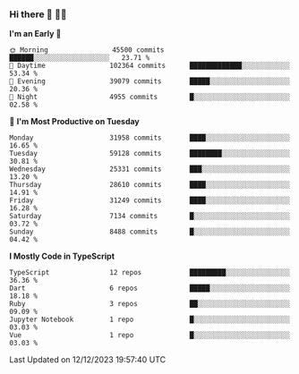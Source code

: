 ### Hi there 👋 🧑‍💻



<!--START_SECTION:waka-->
**I'm an Early 🐤** 

```text
🌞 Morning                45500 commits       ██████░░░░░░░░░░░░░░░░░░░   23.71 % 
🌆 Daytime                102364 commits      █████████████░░░░░░░░░░░░   53.34 % 
🌃 Evening                39079 commits       █████░░░░░░░░░░░░░░░░░░░░   20.36 % 
🌙 Night                  4955 commits        █░░░░░░░░░░░░░░░░░░░░░░░░   02.58 % 
```
📅 **I'm Most Productive on Tuesday** 

```text
Monday                   31958 commits       ████░░░░░░░░░░░░░░░░░░░░░   16.65 % 
Tuesday                  59128 commits       ████████░░░░░░░░░░░░░░░░░   30.81 % 
Wednesday                25331 commits       ███░░░░░░░░░░░░░░░░░░░░░░   13.20 % 
Thursday                 28610 commits       ████░░░░░░░░░░░░░░░░░░░░░   14.91 % 
Friday                   31249 commits       ████░░░░░░░░░░░░░░░░░░░░░   16.28 % 
Saturday                 7134 commits        █░░░░░░░░░░░░░░░░░░░░░░░░   03.72 % 
Sunday                   8488 commits        █░░░░░░░░░░░░░░░░░░░░░░░░   04.42 % 
```


**I Mostly Code in TypeScript** 

```text
TypeScript               12 repos            █████████░░░░░░░░░░░░░░░░   36.36 % 
Dart                     6 repos             █████░░░░░░░░░░░░░░░░░░░░   18.18 % 
Ruby                     3 repos             ██░░░░░░░░░░░░░░░░░░░░░░░   09.09 % 
Jupyter Notebook         1 repo              █░░░░░░░░░░░░░░░░░░░░░░░░   03.03 % 
Vue                      1 repo              █░░░░░░░░░░░░░░░░░░░░░░░░   03.03 % 
```




 Last Updated on 12/12/2023 19:57:40 UTC
<!--END_SECTION:waka-->



